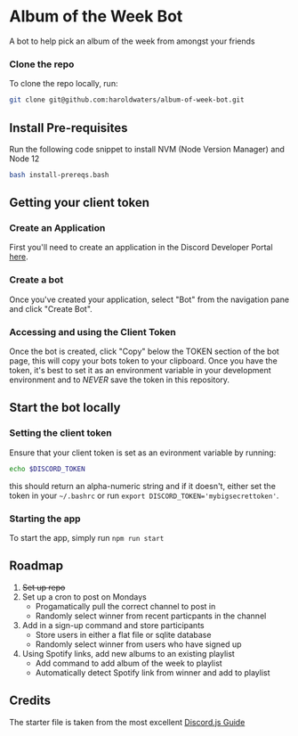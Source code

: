 # Album of the Week Bot
A bot to help pick an album of the week from amongst your friends

### Clone the repo
To clone the repo locally, run:

```bash
git clone git@github.com:haroldwaters/album-of-week-bot.git
```

## Install Pre-requisites
Run the following code snippet to install NVM (Node Version Manager) and Node 12
```bash
bash install-prereqs.bash
```

## Getting your client token
### Create an Application
First you'll need to create an application in the Discord Developer Portal [here](https://discord.com/developers/applications).

### Create a bot
Once you've created your application, select "Bot" from the navigation pane and click "Create Bot".

### Accessing and using the Client Token
Once the bot is created, click "Copy" below the TOKEN section of the bot page, this will copy your
bots token to your clipboard. Once you have the token, it's best to set it as an environment variable
in your development environment and to *NEVER* save the token in this repository.

## Start the bot locally
### Setting the client token
Ensure that your client token is set as an evironment variable by running:
```bash
echo $DISCORD_TOKEN
```
this should return an alpha-numeric string and if it doesn't, either set the token in your `~/.bashrc`
or run `export DISCORD_TOKEN='mybigsecrettoken'`.

### Starting the app
To start the app, simply run `npm run start`

## Roadmap
1. ~~Set up repo~~
2. Set up a cron to post on Mondays
    * Progamatically pull the correct channel to post in
    * Randomly select winner from recent particpants in the channel 
3. Add in a sign-up command and store participants
    * Store users in either a flat file or sqlite database
    * Randomly select winner from users who have signed up
4. Using Spotify links, add new albums to an existing playlist
    * Add command to add album of the week to playlist
    * Automatically detect Spotify link from winner and add to playlist

## Credits
The starter file is taken from the most excellent [Discord.js Guide](https://discordjs.guide/)
